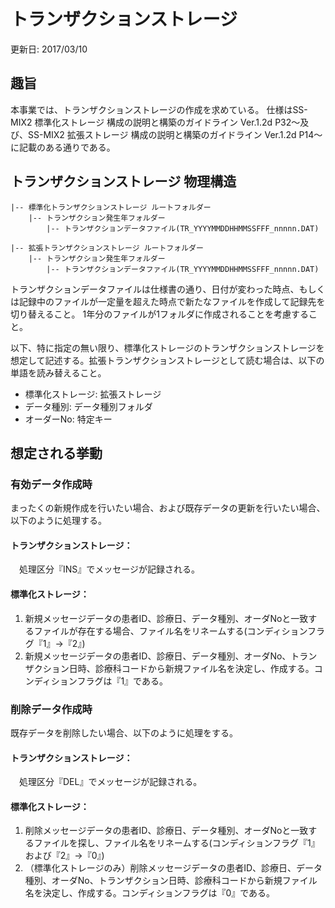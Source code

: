# トランザクションストレージ
更新日: 2017/03/10

## 趣旨
本事業では、トランザクションストレージの作成を求めている。
仕様はSS-MIX2 標準化ストレージ 構成の説明と構築のガイドライン Ver.1.2d P32～及び、SS-MIX2 拡張ストレージ 構成の説明と構築のガイドライン Ver.1.2d P14～に記載のある通りである。

## トランザクションストレージ 物理構造

    |-- 標準化トランザクションストレージ ルートフォルダー
        |-- トランザクション発生年フォルダー
            |-- トランザクションデータファイル(TR_YYYYMMDDHHMMSSFFF_nnnnn.DAT)

    |-- 拡張トランザクションストレージ ルートフォルダー
        |-- トランザクション発生年フォルダー
            |-- トランザクションデータファイル(TR_YYYYMMDDHHMMSSFFF_nnnnn.DAT)

トランザクションデータファイルは仕様書の通り、日付が変わった時点、もしくは記録中のファイルが一定量を超えた時点で新たなファイルを作成して記録先を切り替えること。
1年分のファイルが1フォルダに作成されることを考慮すること。

以下、特に指定の無い限り、標準化ストレージのトランザクションストレージを想定して記述する。拡張トランザクションストレージとして読む場合は、以下の単語を読み替えること。

* 標準化ストレージ: 拡張ストレージ
* データ種別: データ種別フォルダ
* オーダーNo: 特定キー

## 想定される挙動

### 有効データ作成時

まったくの新規作成を行いたい場合、および既存データの更新を行いたい場合、以下のように処理する。

#### トランザクションストレージ：
　処理区分『INS』でメッセージが記録される。

#### 標準化ストレージ：

1. 新規メッセージデータの患者ID、診療日、データ種別、オーダNoと一致するファイルが存在する場合、ファイル名をリネームする(コンディションフラグ『1』→『2』)
2. 新規メッセージデータの患者ID、診療日、データ種別、オーダNo、トランザクション日時、診療科コードから新規ファイル名を決定し、作成する。コンディションフラグは『1』である。

### 削除データ作成時

既存データを削除したい場合、以下のように処理をする。

#### トランザクションストレージ：
　処理区分『DEL』でメッセージが記録される。

#### 標準化ストレージ：
1. 削除メッセージデータの患者ID、診療日、データ種別、オーダNoと一致するファイルを探し、ファイル名をリネームする(コンディションフラグ『1』および『2』→『0』)
2. （標準化ストレージのみ）削除メッセージデータの患者ID、診療日、データ種別、オーダNo、トランザクション日時、診療科コードから新規ファイル名を決定し、作成する。コンディションフラグは『0』である。
